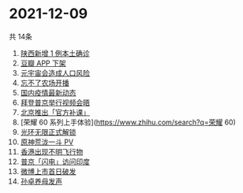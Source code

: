 # 2021-12-09
  共 14条

  <!-- BEGIN -->
  <!-- 最后更新时间:Thu Dec 09 2021 15:11:52 GMT+0000 (Coordinated Universal Time) -->
  1. [陕西新增 1 例本土确诊](https://www.zhihu.com/search?q=陕西疫情)
1. [豆瓣 APP 下架](https://www.zhihu.com/search?q=豆瓣)
1. [元宇宙会造成人口风险](https://www.zhihu.com/search?q=元宇宙)
1. [忘不了农场开播](https://www.zhihu.com/search?q=忘不了农场)
1. [国内疫情最新动态](https://www.zhihu.com/search?q=疫情)
1. [拜登普京举行视频会晤](https://www.zhihu.com/search?q=拜登普京会晤)
1. [北京推出「官方补课」](https://www.zhihu.com/search?q=北京官方补课)
1. [荣耀 60 系列上手体验](https://www.zhihu.com/search?q=荣耀 60)
1. [光环无限正式解锁](https://www.zhihu.com/search?q=光环无限)
1. [原神荒泷一斗 PV](https://www.zhihu.com/search?q=原神)
1. [香港出现不明飞行物](https://www.zhihu.com/search?q=香港不明飞行物)
1. [普京「闪电」访问印度](https://www.zhihu.com/search?q=普京)
1. [微博上市首日破发](https://www.zhihu.com/search?q=微博)
1. [孙卓养母发声](https://www.zhihu.com/search?q=孙卓)
  <!-- END -->
  